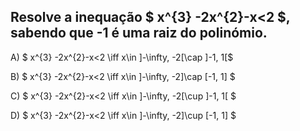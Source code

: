 
## Resolve a inequação $ x^{3} -2x^{2}-x<2 $, sabendo que -1 é uma raiz do polinómio. 

A) $ x^{3} -2x^{2}-x<2 \iff x\in ]-\infty, -2[\cap ]-1, 1[$ 

B) $ x^{3} -2x^{2}-x<2 \iff x\in ]-\infty, -2]\cap  [-1, 1] $

C) $ x^{3} -2x^{2}-x<2 \iff x\in ]-\infty, -2[\cup ]-1, 1[   $

D) $ x^{3} -2x^{2}-x<2 \iff x\in ]-\infty, -2]\cup [-1, 1] $

